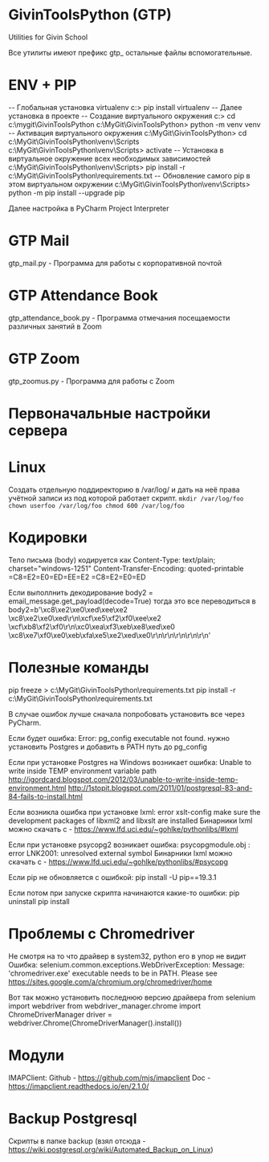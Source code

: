 # GivinToolsPython (GTP)
Utilities for Givin School

Все утилиты имеют префикс gtp_ остальные файлы вспомогательные.

# ENV + PIP
-- Глобальная установка virtualenv
c:\> pip install virtualenv
-- Далее установка в проекте
-- Создание виртуального окружения
c:\> cd c:\mygit\GivinToolsPython
c:\MyGit\GivinToolsPython> python -m venv venv
-- Активация виртуального окружения
c:\MyGit\GivinToolsPython> cd c:\MyGit\GivinToolsPython\venv\Scripts\
c:\MyGit\GivinToolsPython\venv\Scripts> activate
-- Установка в виртуальное окружение всех необходимых зависимостей
c:\MyGit\GivinToolsPython\venv\Scripts> pip install -r c:\MyGit\GivinToolsPython\requirements.txt
-- Обновление самого pip в этом виртуальном окружении
c:\MyGit\GivinToolsPython\venv\Scripts> python -m pip install --upgrade pip

Далее настройка в PyCharm Project Interpreter

# GTP Mail

gtp_mail.py - Программа для работы с корпоративной почтой

# GTP Attendance Book

gtp_attendance_book.py - Программа отмечания посещаемости различных занятий в Zoom

# GTP Zoom

gtp_zoomus.py - Программа для работы с Zoom

# Первоначальные настройки сервера
# Linux

Создать отдельную поддиректорию в /var/log/ и дать на неё права учётной записи из под которой работает скрипт.
`mkdir /var/log/foo
chown userfoo /var/log/foo
chmod 600 /var/log/foo`

# Кодировки
Тело письма (body) кодируется как
Content-Type: text/plain; charset="windows-1251"
Content-Transfer-Encoding: quoted-printable
=C8=E2=E0=ED=EE=E2 =C8=E2=E0=ED

Если выполлнить декодирование
body2 = email_message.get_payload(decode=True)
тогда это все переводиться в 
body2=b'\xc8\xe2\xe0\xed\xee\xe2 \xc8\xe2\xe0\xed\r\n\xcf\xe5\xf2\xf0\xee\xe2 \xcf\xb8\xf2\xf0\r\n\xc0\xea\xf3\xeb\xe8\xed\xe0 \xc8\xe7\xf0\xe0\xeb\xfa\xe5\xe2\xed\xe0\r\n\r\n\r\n\r\n\r\n'

# Полезные команды 

pip freeze > c:\MyGit\GivinToolsPython\requirements.txt
pip install -r c:\MyGit\GivinToolsPython\requirements.txt

В случае ошибок лучше сначала попробовать установить все через PyCharm.

Если будет ошибка:
Error: pg_config executable not found.
нужно установить Postgres и добавить в PATH путь до pg_config

Если при установке Postgres на Windows возникает ошибка:
Unable to write inside TEMP environment variable path
http://igordcard.blogspot.com/2012/03/unable-to-write-inside-temp-environment.html
http://1stopit.blogspot.com/2011/01/postgresql-83-and-84-fails-to-install.html

Если возникла ошибка при установке lxml:
error xslt-config make sure the development packages of libxml2 and libxslt are installed
Бинарники lxml можно скачать с - https://www.lfd.uci.edu/~gohlke/pythonlibs/#lxml

Если при установке psycopg2 возникает ошибка:
psycopgmodule.obj : error LNK2001: unresolved external symbol
Бинарники lxml можно скачать с - https://www.lfd.uci.edu/~gohlke/pythonlibs/#psycopg

Если pip не обновляется с ошибкой:
pip install -U pip==19.3.1

Если потом при запуске скрипта начинаются какие-то ошибки:
pip uninstall <package>
pip install <package>

# Проблемы с Chromedriver
Не смотря на то что драйвер в system32, python его в упор не видит
Ошибка: selenium.common.exceptions.WebDriverException: Message: 'chromedriver.exe' executable needs to be in PATH. Please see https://sites.google.com/a/chromium.org/chromedriver/home

Вот так можно установить последнюю версию драйвера
from selenium import webdriver
from webdriver_manager.chrome import ChromeDriverManager
driver = webdriver.Chrome(ChromeDriverManager().install())

# Модули
IMAPClient:
    Github - https://github.com/mjs/imapclient
    Doc - https://imapclient.readthedocs.io/en/2.1.0/
    
# Backup Postgresql
Скрипты в папке backup (взял отсюда - https://wiki.postgresql.org/wiki/Automated_Backup_on_Linux)